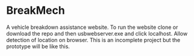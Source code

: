 # BreakMech
A vehicle breakdown assistance website.
To run the website clone or download the repo and then usbwebserver.exe and click localhost. Allow detection of location on browser.
This is an incomplete project but the prototype will be like this.
